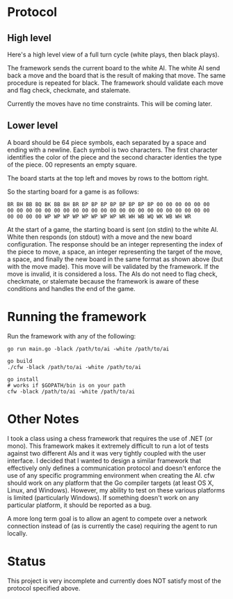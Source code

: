 Protocol
========

High level
----------

Here's a high level view of a full turn cycle (white plays, then black
plays).

The framework sends the current board to the white AI. The white AI
send back a move and the board that is the result of making that
move. The same procedure is repeated for black. The framework should
validate each move and flag check, checkmate, and stalemate.

Currently the moves have no time constraints. This will be coming later.

Lower level
-----------

A board should be 64 piece symbols, each separated by a space and
ending with a newline. Each symbol is two characters. The first
character identifies the color of the piece and the second character
identies the type of the piece. 00 represents an empty square.

The board starts at the top left and moves by rows to the bottom
right.

So the starting board for a game is as follows:

    BR BH BB BQ BK BB BH BR BP BP BP BP BP BP BP BP 00 00 00 00 00 00
    00 00 00 00 00 00 00 00 00 00 00 00 00 00 00 00 00 00 00 00 00 00
    00 00 00 00 WP WP WP WP WP WP WP WP WR WH WB WQ WK WB WH WR
    
At the start of a game, the starting board is sent (on stdin) to the
white AI. White then responds (on stdout) with a move
and the new board configuration. The response should be an integer
representing the index of the piece to move, a space, an integer
representing the target of the move, a space, and finally the new
board in the same format as shown above (but with the move made). This
move will be validated by the framework. If the move is invalid, it is
considered a loss. The AIs do not need to flag check, checkmate, or
stalemate because the framework is aware of these conditions and
handles the end of the game.

Running the framework
=====================

Run the framework with any of the following:

    go run main.go -black /path/to/ai -white /path/to/ai

    go build
    ./cfw -black /path/to/ai -white /path/to/ai

    go install
    # works if $GOPATH/bin is on your path
    cfw -black /path/to/ai -white /path/to/ai 

Other Notes
===========

I took a class using a chess framework that requires the use of .NET
(or mono). This framework makes it extremely difficult to run a lot of
tests against two different AIs and it was very tightly coupled with
the user interface. I decided that I wanted to design a similar
framework that effectively only defines a communication protocol and
doesn't enforce the use of any specific programming environment when
creating the AI. cfw should work on any platform that the Go compiler
targets (at least OS X, Linux, and Windows). However, my ability to
test on these various platforms is limited (particularly Windows). If
something doesn't work on any particular platform, it should be
reported as a bug.

A more long term goal is to allow an agent to compete over a network
connection instead of (as is currently the case) requiring the agent
to run locally.

Status
======

This project is very incomplete and currently does NOT satisfy most of
the protocol specified above.
